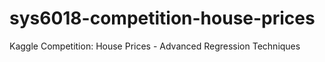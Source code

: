 # sys6018-competition-house-prices
Kaggle Competition: House Prices - Advanced Regression Techniques
